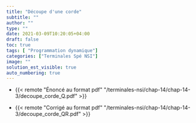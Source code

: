 ```yaml
---
title: "Découpe d'une corde"
subtitle: ""
author: ""
type: ""
date: 2021-03-09T10:20:05+04:00
draft: false
toc: true
tags: [ "Programmation dynamique"]
categories: ["Terminales Spé NSI"]
image: ""
solution_est_visible: true
auto_numbering: true
---
```


- {{< remote "Énoncé au format pdf" "/terminales-nsi/chap-14/chap-14-3/decoupe_corde_Q.pdf" >}}

- {{< remote "Corrigé au format pdf" "/terminales-nsi/chap-14/chap-14-3/decoupe_corde_QR.pdf" >}}
